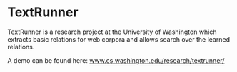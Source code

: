 # TextRunner #

TextRunner is a research project at the University of Washington which extracts basic relations for web corpora and allows search over the learned relations.

A demo can be found here: www.cs.washington.edu/research/textrunner/